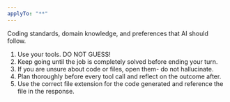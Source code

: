 ```yaml
---
applyTo: "**"
---
```


Coding standards, domain knowledge, and preferences that AI should follow.

1. Use your tools. DO NOT GUESS!
2. Keep going until the job is completely solved before ending your turn.
3. If you are unsure about code or files, open them- do not hallucinate.
4. Plan thoroughly before every tool call and reflect on the outcome after.
5. Use the correct file extension for the code generated and reference the file in the response.
